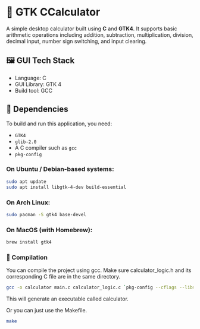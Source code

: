 # 📱 GTK CCalculator

A simple desktop calculator built using **C** and **GTK4**. It supports basic arithmetic operations including addition, subtraction, multiplication, division, decimal input, number sign switching, and input clearing.

## 🖼️ GUI Tech Stack
- Language: C
- GUI Library: GTK 4
- Build tool: GCC

## 🧰 Dependencies

To build and run this application, you need:

- `GTK4`
- `glib-2.0`
- A C compiler such as `gcc`
- `pkg-config`

### On Ubuntu / Debian-based systems:

```bash
sudo apt update
sudo apt install libgtk-4-dev build-essential
```

### On Arch Linux:
```bash
sudo pacman -S gtk4 base-devel
```

### On MacOS (with Homebrew):
```bash
brew install gtk4
```

### 🔨 Compilation
You can compile the project using gcc. Make sure calculator_logic.h and its corresponding C file are in the same directory.
```bash
gcc -o calculator main.c calculator_logic.c `pkg-config --cflags --libs gtk4`
```
This will generate an executable called calculator.

Or you can just use the Makefile.
```bash
make
```



